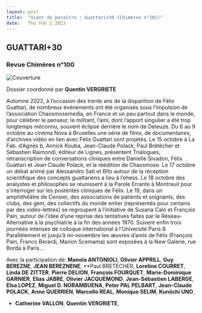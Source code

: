 ```yaml
---
layout: post
title:  "Vient de paraître : Guattari+30 (Chimères n°101)"
date:   Thu Feb 2,2023
---
```


## GUATTARI+30

### Revue Chimères n°100

![Couverture](https://www.editions-eres.com/media/cache/my_thumb_couverture/uploads/img300dpi/202301021404chimeres-101-page-1.jpg)

Dossier coordonné par
**Quentin VERGRIETE**


Automne 2022, à l’occasion des trente ans de la disparition de Félix Guattari, de nombreux événements ont été organisés sous l’impulsion de l’association Chaosmosemedia, en France et un peu partout dans le monde, pour célébrer le penseur, le militant, l’ami, dont l’apport singulier a été trop longtemps méconnu, souvent éclipsé derrière le nom de Deleuze.
Du 6 au 9 octobre au cinéma Nova à Bruxelles une série de films, de documentaires, d’archives vidéo en lien avec Félix Guattari sont projetés. Le 15 octobre à La Fab. d’Agnès b, Annick Kouba, Jean-Claude Polack, Paul Brétécher et Sébastien Raimondi, éditeur de Lignes, présentent Trialogues, retranscription de conversations cliniques entre Danielle Sivadon, Félix Guattari et Jean Claude Polack, et la réédition de Chaosmose. Le 17 octobre un débat animé par Alessandro Sati et Bifo autour de la réception scientifique des concepts guattariens a lieu à l’ehess. Le 18 octobre des analystes et philosophes se réunissent à la Parole Errante à Montreuil pour s’interroger sur les postérités cliniques de Félix. Le 19, dans un amphithéâtre de Censier, des associations de patients et soignants, des clubs, des gem, des collectifs du monde entier (représentés pour certains par des vidéo-lettres) se regroupent à l’initiative de Susana Caló et François Pain, autour de l’idée d’une reprise des tentatives faites par le Réseau-Alternative à la psychiatrie à la fin des années 1970. Suivent enfin trois journées intenses de colloque international à l’Université Paris 8. Parallèlement et jusqu’à mi-novembre les œuvres d’amis de Félix (François Pain, Franco Berardi, Marion Scemama) sont exposées à la New Galerie, rue Borda à Paris…


Avec la participation de: **Manola ANTONIOLI**, **Olivier APPRILL**,
**Guy BEREZNE**, **JEAN BEREZNENE**, **Paul BRETECHER, **Loreline COURRET**, **Linda DE ZITTER**,
**Pierre DELION**, **François FOURQUET**, **Marie-Dominique GARNIER**,
**Elias JABRE**, **Olivier JACQUEMOND**, **Jean-Sébastien LABERGE**,
**Elsa LOPEZ**, **Miguel D. NORAMBUENA**, **Peter PAL PELBART**,
**Jean-Claude POLACK**, **Anne QUERRIEN**, **Marcello REAL**,
**Monique SELIM**, **Kuniichi UNO**,
* **Catherine VALLON**, **Quentin VERGRIETE**,
